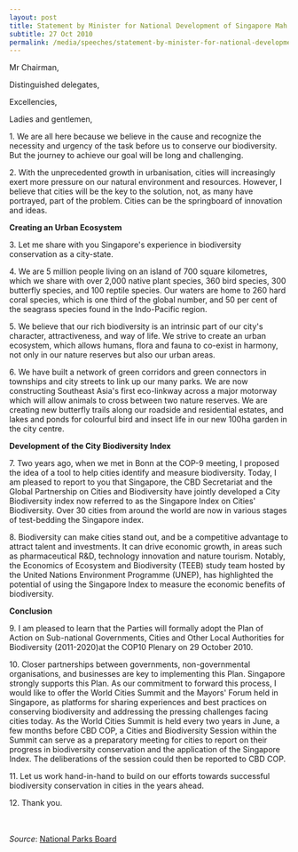 ```yaml
---
layout: post
title: Statement by Minister for National Development of Singapore Mah Bow Tan at the High Segment of the Tenth Meeting of the Conference of the Parties to the Convention on Biological Diversity in Nagoya, Japan
subtitle: 27 Oct 2010
permalink: /media/speeches/statement-by-minister-for-national-development-of-singapore-mah-bow-tan-at-the-high-segment-of-the-tenth-meeting-of-the-conference-of-the-parties-27-october-2010
---
```


Mr Chairman,

Distinguished delegates,

Excellencies,

Ladies and gentlemen,

1\. We are all here because we believe in the cause and recognize the necessity and urgency of the task before us to conserve our biodiversity. But the journey to achieve our goal will be long and challenging.

2\. With the unprecedented growth in urbanisation, cities will increasingly exert more pressure on our natural environment and resources. However, I believe that cities will be the key to the solution, not, as many have portrayed, part of the problem. Cities can be the springboard of innovation and ideas.

**Creating an Urban Ecosystem**

3\. Let me share with you Singapore's experience in biodiversity conservation as a city-state.

4\. We are 5 million people living on an island of 700 square kilometres, which we share with over 2,000 native plant species, 360 bird species, 300 butterfly species, and 100 reptile species. Our waters are home to 260 hard coral species, which is one third of the global number, and 50 per cent of the seagrass species found in the Indo-Pacific region.

5\. We believe that our rich biodiversity is an intrinsic part of our city's character, attractiveness, and way of life. We strive to create an urban ecosystem, which allows humans, flora and fauna to co-exist in harmony, not only in our nature reserves but also our urban areas.

6\. We have built a network of green corridors and green connectors in townships and city streets to link up our many parks. We are now constructing Southeast Asia's first eco-linkway across a major motorway which will allow animals to cross between two nature reserves. We are creating new butterfly trails along our roadside and residential estates, and lakes and ponds for colourful bird and insect life in our new 100ha garden in the city centre.

**Development of the City Biodiversity Index**

7\. Two years ago, when we met in Bonn at the COP-9 meeting, I proposed the idea of a tool to help cities identify and measure biodiversity. Today, I am pleased to report to you that Singapore, the CBD Secretariat and the Global Partnership on Cities and Biodiversity have jointly developed a City Biodiversity index now referred to as the Singapore Index on Cities' Biodiversity. Over 30 cities from around the world are now in various stages of test-bedding the Singapore index.

8\. Biodiversity can make cities stand out, and be a competitive advantage to attract talent and investments. It can drive economic growth, in areas such as pharmaceutical R&D, technology innovation and nature tourism. Notably, the Economics of Ecosystem and Biodiversity (TEEB) study team hosted by the United Nations Environment Programme (UNEP), has highlighted the potential of using the Singapore Index to measure the economic benefits of biodiversity.

**Conclusion**


9\. I am pleased to learn that the Parties will formally adopt the Plan of Action on Sub-national Governments, Cities and Other Local Authorities for Biodiversity (2011-2020)at the COP10 Plenary on 29 October 2010.

10\. Closer partnerships between governments, non-governmental organisations, and businesses are key to implementing this Plan. Singapore strongly supports this Plan. As our commitment to forward this process, I would like to offer the World Cities Summit and the Mayors' Forum held in Singapore, as platforms for sharing experiences and best practices on conserving biodiversity and addressing the pressing challenges facing cities today. As the World Cities Summit is held every two years in June, a few months before CBD COP, a Cities and Biodiversity Session within the Summit can serve as a preparatory meeting for cities to report on their progress in biodiversity conservation and the application of the Singapore Index. The deliberations of the session could then be reported to CBD COP.

11\. Let us work hand-in-hand to build on our efforts towards successful biodiversity conservation in cities in the years ahead.

12\. Thank you.
<br><br><br>

*Source*: [<a href="https://www.nparks.gov.sg/news/2010/10/statement-by-mr-mah-bow-tanminster-for-national-development-of-singapore-at-the-high-segment-of-the-tenth-conference-of-parties-to-the-convention-on-biological-diversity-on-27-october-2010-nagoya-japan" target="_blank">National Parks Board</a>](https://www.nparks.gov.sg/news/2010/10/statement-by-mr-mah-bow-tanminster-for-national-development-of-singapore-at-the-high-segment-of-the-tenth-conference-of-parties-to-the-convention-on-biological-diversity-on-27-october-2010-nagoya-japan)
